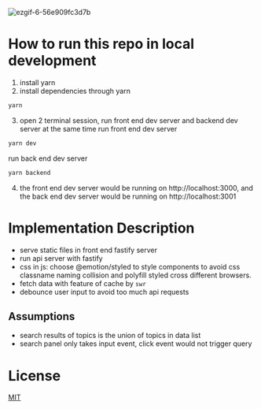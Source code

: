 ![ezgif-6-56e909fc3d7b](https://user-images.githubusercontent.com/10210800/130650822-0561d33d-cc85-4e8a-91c5-bf1dc84af11f.gif)

# How to run this repo in local development
1. install yarn
2. install dependencies through yarn
```bash
yarn
```
3. open 2 terminal session, run front end dev server and backend dev server at the same time
run front end dev server
```bash
yarn dev
```
run back end dev server
```bash
yarn backend
```
4. the front end dev server would be running on http://localhost:3000, and the back end dev server would be running on http://localhost:3001

# Implementation Description
* serve static files in front end fastify server
* run api server with fastify
* css in js: choose @emotion/styled to style components to avoid css classname naming collision and polyfill styled cross different browsers.
* fetch data with feature of cache by `swr`
* debounce user input to avoid too much api requests

## Assumptions
* search results of topics is the union of topics in data list
* search panel only takes input event, click event would not trigger query

# License
[MIT](LICENSE)
